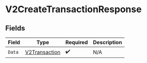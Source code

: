 # V2CreateTransactionResponse


## Fields

| Field                                                 | Type                                                  | Required                                              | Description                                           |
| ----------------------------------------------------- | ----------------------------------------------------- | ----------------------------------------------------- | ----------------------------------------------------- |
| `Data`                                                | [V2Transaction](../../models/shared/v2transaction.md) | :heavy_check_mark:                                    | N/A                                                   |